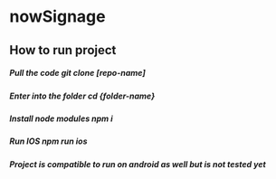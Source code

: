 # nowSignage
## How to run project
##### Pull the code git clone [repo-name]
##### Enter into the folder cd {folder-name}
##### Install node modules npm i
##### Run IOS npm run ios
##### Project is compatible to run on android as well but is not tested yet
